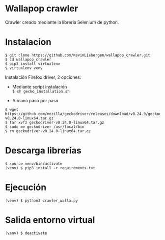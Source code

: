 # Wallapop crawler

Crawler creado mediante la librería Selenium de python.

# Instalacion
`$ git clone https://github.com/KevinLiebergen/wallapop_crawler.git`
<br>`$ cd wallapop_crawler`
<br>`$ pip3 install virtualenv`
<br>`$ virtualenv venv`

Instalación Firefox driver, 2 opciones:

- Mediante script instalación
<br>`$ sh gecko_installation.sh`

- A mano paso por paso
```
$ wget https://github.com/mozilla/geckodriver/releases/download/v0.24.0/geckodriver-v0.24.0-linux64.tar.gz
$ tar xvfz geckodriver-v0.24.0-linux64.tar.gz
$ sudo mv geckodriver /usr/local/bin
$ rm geckodriver-v0.24.0-linux64.tar.gz
```
# Descarga librerías
```
$ source venv/bin/activate
(venv) $ pip3 install -r requirements.txt
```

# Ejecución
`(venv) $ python3 crawler_walla.py`

# Salida entorno virtual

`(venv) $ deactivate`

